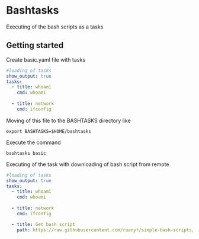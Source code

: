 # Bashtasks

Executing of the bash scripts as a tasks

## Getting started

Create basic.yaml file with tasks
```yaml
#loading of tasks
show_output: true
tasks:
  - title: whoami
    cmd: whoami
  
  - title: network
    cmd: ifconfig
```

Moving of this file to the BASHTASKS directory like
```
export BASHTASKS=$HOME/bashtasks
```

Execute the command
```
bashtasks basic
```

Executing of the task with downloading of bash script from remote
```yaml
#loading of tasks
show_output: true
tasks:
  - title: whoami
    cmd: whoami
  
  - title: network
    cmd: ifconfig

  - title: Get bash script
    path: https://raw.githubusercontent.com/ruanyf/simple-bash-scripts/master/scripts/Hello.sh
```